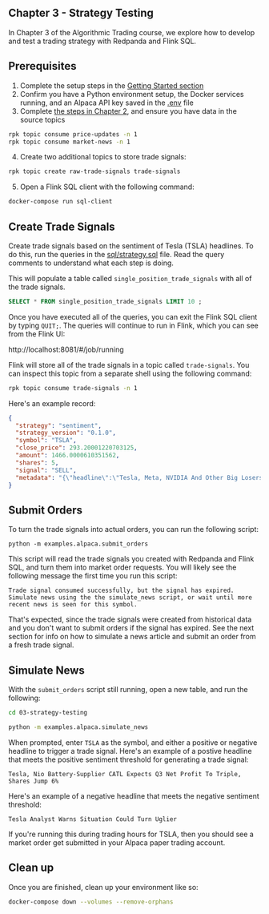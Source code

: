 ## Chapter 3 - Strategy Testing
In Chapter 3 of the Algorithmic Trading course, we explore how to develop and test a trading strategy with Redpanda and Flink SQL.

## Prerequisites
1. Complete the setup steps in the [Getting Started section](../README.md#getting-started)
2. Confirm you have a Python environment setup, the Docker services running, and an Alpaca API key saved in the [.env](../.env) file
3. Complete [the steps in Chapter 2](../02-data-collection/README.md), and ensure you have data in the source topics

  ```sh
  rpk topic consume price-updates -n 1
  rpk topic consume market-news -n 1
  ```
  
4. Create two additional topics to store trade signals:

  ```sh
  rpk topic create raw-trade-signals trade-signals
  ```
5. Open a Flink SQL client with the following command:
  ```sh
  docker-compose run sql-client
  ```

## Create Trade Signals
Create trade signals based on the sentiment of Tesla (TSLA) headlines. To do this, run the queries in the [sql/strategy.sql](sql/strategy.sql) file. Read the query comments to understand what each step is doing.

This will populate a table called `single_position_trade_signals` with all of the trade signals.

```sql
SELECT * FROM single_position_trade_signals LIMIT 10 ;
```
Once you have executed all of the queries, you can exit the Flink SQL client by typing `QUIT;`. The queries will continue to run in Flink, which you can see from the Flink UI:

http://localhost:8081/#/job/running

Flink will store all of the trade signals in a topic called `trade-signals`. You can inspect this topic from a separate shell using the following command:

```sh
rpk topic consume trade-signals -n 1
```

Here's an example record:

```json
{
  "strategy": "sentiment",
  "strategy_version": "0.1.0",
  "symbol": "TSLA",
  "close_price": 293.20001220703125,
  "amount": 1466.0000610351562,
  "shares": 5,
  "signal": "SELL",
  "metadata": "{\"headline\":\"Tesla, Meta, NVIDIA And Other Big Losers From Tuesday\",\"sentiment\":-1}"
}
```

## Submit Orders
To turn the trade signals into actual orders, you can run the following script:

```
python -m examples.alpaca.submit_orders
```

This script will read the trade signals you created with Redpanda and Flink SQL, and turn them into market order requests. You will likely see the following message the first time you run this script:

```
Trade signal consumed successfully, but the signal has expired.
Simulate news using the the simulate_news script, or wait until more recent news is seen for this symbol.
```

That's expected, since the trade signals were created from historical data and you don't want to submit orders if the signal has expired. See the next section for info on how to simulate a news article and submit an order from a fresh trade signal.

## Simulate News
With the `submit_orders` script still running, open a new table, and run the following:

```sh
cd 03-strategy-testing

python -m examples.alpaca.simulate_news
```

When prompted, enter `TSLA` as the symbol, and either a positive or negative headline to trigger a trade signal. Here's an example of a postive headline that meets the positive sentiment threshold for generating a trade signal:

```
Tesla, Nio Battery-Supplier CATL Expects Q3 Net Profit To Triple, Shares Jump 6%
```

Here's an example of a negative headline that meets the negative sentiment threshold:

```
Tesla Analyst Warns Situation Could Turn Uglier
```

If you're running this during trading hours for TSLA, then you should see a market order get submitted in your Alpaca paper trading account.

## Clean up
Once you are finished, clean up your environment like so:

```sh
docker-compose down --volumes --remove-orphans
```
